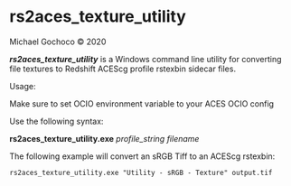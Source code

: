 # rs2aces_texture_utility
Michael Gochoco © 2020

***rs2aces_texture_utility*** is a Windows command line utility for converting file textures to Redshift ACEScg profile rstexbin sidecar files.

Usage:

Make sure to set OCIO environment variable to your ACES OCIO config

Use the following syntax:

**rs2aces_texture_utility.exe** *profile_string* *filename*

The following example will convert an sRGB Tiff to an ACEScg rstexbin:

```
rs2aces_texture_utility.exe "Utility - sRGB - Texture" output.tif
```
